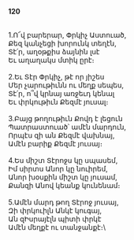 **120**

\
1.Ո՜վ բարերար, Փրկիչ Աստուած,\
Քեզ կանչեցի խորունկ տեղէն,\
Տէ՛ր, աղօթքիս ձայնին լսէ\
Եւ աղաղակս մտիկ ըրէ։\
\
2.Եւ Տէր Փրկիչ, թէ որ յիշես\
Մեր չարութիւնն ու մեղք սեպես,\
Տէ՛ր, ո՞վ կրնայ առջեւդ կենալ\
Եւ փրկութիւն Քեզմէ յուսալ։\
\
3.Բայց թողութիւն Քովդ է լեցուն\
Պատրաստուած՝ ամէն մարդուն,\
Որպէս զի ան Քեզմէ վախնայ,\
Ամէն բարիք Քեզմէ յուսայ։\
\
4.Ես միշտ Տէրոջս կը սպասեմ,\
Իմ սիրտս Անոր կը նուիրեմ,\
Անոր խօսքին միշտ կը յուսամ,\
Քանզի Անով կեանք կունենամ։\
\
5.Ամէն մարդ թող Տէրոջ յուսայ,\
Զի փրկուիլն Անկէ կուգայ,\
Ան զԻսրայէլն պիտի փրկէ\
Ամէն մեղքէ ու տանջանքէ։\
